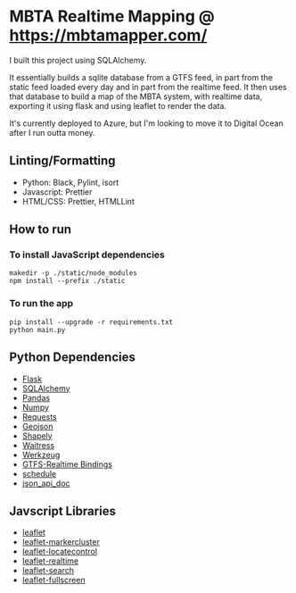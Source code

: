 # MBTA Realtime Mapping @ <https://mbtamapper.com/>

I built this project using SQLAlchemy.

It essentially builds a sqlite database from a GTFS feed, in part from the static feed loaded every day and in part from the realtime feed. It then uses that database to build a map of the MBTA system, with realtime data, exporting it using flask and using leaflet to render the data.

It's currently deployed to Azure, but I'm looking to move it to Digital Ocean after I run outta money.

## Linting/Formatting

- Python: Black, Pylint, isort
- Javascript: Prettier
- HTML/CSS: Prettier, HTMLLint

## How to run

### To install JavaScript dependencies

```SHELL
makedir -p ./static/node_modules
npm install --prefix ./static
```

### To run the app

```SHELL
pip install --upgrade -r requirements.txt
python main.py
```

## Python Dependencies

- [Flask](https://flask.palletsprojects.com/en/1.1.x/)
- [SQLAlchemy](https://www.sqlalchemy.org/)
- [Pandas](https://pandas.pydata.org/)
- [Numpy](https://numpy.org/)
- [Requests](https://requests.readthedocs.io/en/master/)
- [Geojson](https://pypi.org/project/geojson/)
- [Shapely](https://pypi.org/project/Shapely/)
- [Waitress](https://docs.pylonsproject.org/projects/waitress/en/stable/)
- [Werkzeug](https://pypi.org/project/Werkzeug/)
- [GTFS-Realtime Bindings](https://pypi.org/project/gtfs-realtime-bindings/)
- [schedule](https://pypi.org/project/schedule/)
- [json_api_doc](https://pypi.org/project/json_api_doc/)

## Javscript Libraries

- [leaflet](https://leafletjs.com/)
- [leaflet-markercluster](https://github.com/Leaflet/Leaflet.markercluster)
- [leaflet-locatecontrol](https://github.com/domoritz/leaflet-locatecontrol)
- [leaflet-realtime](https://github.com/perliedman/leaflet-realtime)
- [leaflet-search](https://github.com/stefanocudini/leaflet-search)
- [leaflet-fullscreen](https://github.com/brunob/leaflet.fullscreen)
